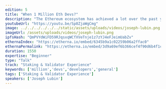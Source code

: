 ```yaml
---
edition: 5
title: "When 1 Million Eth Devs?"
description: "The Ethereum ecosystem has achieved a lot over the past year with respect to core development, adoption, defi, and improving scalability. Ethereum’s main advantage in the blockchain space is the community of developers that continues to build and grow the network. Joe Lubin’s talk will discuss the state of development on the Ethereum blockchain, set some benchmarks for the next year, and propose a common goal: When 1 Million ETH Devs?"
youtubeUrl: "https://youtu.be/Sp8ZjaWgCmg"
image: ../../../../../../static/assets/uploads/videos/joseph-lubin.png
imageUrl: /assets/uploads/videos/joseph-lubin.png
ipfsHash: "QmPVYdWiFD59RJqsxqWCfXVeTnje1z7zYJ4eFJeimUabZv"
ethernaIndex: "https://etherna.io/embed/6345b9a1c02259b06a2ffac0"
ethernaPermalink: "https://etherna.io/embed/3d9a69ef6b366cef4f90d6b4f1ce6b3202ad2e963db11a136435a7ae3c797b17"
duration: 1550
expertise: "Beginner"
type: "Talk"
track: "Staking & Validator Experience"
keywords: ['million','devs','developers','general']
tags: ['Staking & Validator Experience']
speakers: ['Joseph Lubin']
---
```

